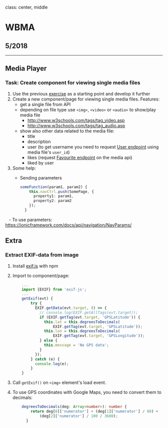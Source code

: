 class: center, middle

# WBMA

## 5/2018

---

## Media Player

### Task: Create component for viewing single media files

1. Use the previous [exercise](w3-upload.md) as a starting point and develop it further
1. Create a new component/page for viewing single media files. Features:
    - get a single file from API
    - depending on file type use `<img>`, `<video>` or `<audio>` to show/play media file
        - <http://www.w3schools.com/tags/tag_video.asp>
        - <http://www.w3schools.com/tags/tag_audio.asp>
    - show also other data related to the media file:
        - title
        - description
        - user (to get username you need to request [User endpoint](http://media.mw.metropolia.fi/wbma/docs/#api-User-GetUser) using media file's `user_id`)
        - likes (request [Favourite endpoint](http://media.mw.metropolia.fi/wbma/docs/#api-Favourite) on the media api)
        - liked by user
1. Some help:
    - Sending parameters

        ```TypeScript
        someFunction(param1, param2) {
            this.navCtrl.push(SomePage, {
              property1: param1,
              property2: param2
            });
          }
        ```
    - To use parameters: https://ionicframework.com/docs/api/navigation/NavParams/

## Extra

### Extract EXIF-data from image

1. Install [exif.js](https://github.com/exif-js/exif-js) with npm
1. Import to component/page: 

    ```TypeScript
        ...
        import {EXIF} from 'exif-js';
        ...
        getExif(evt) {
            try {
              EXIF.getData(evt.target, () => {
                // console.log(EXIF.getAllTags(evt.target));
                if (EXIF.getTag(evt.target, 'GPSLatitude')) {
                  this.lat = this.degreesToDecimals(
                      EXIF.getTag(evt.target, 'GPSLatitude'));
                  this.lon = this.degreesToDecimals(
                      EXIF.getTag(evt.target, 'GPSLongitude'));
                } else {
                  this.message = 'No GPS data';
                }
              });
            } catch (e) {
              console.log(e);
            }
        }
    ```

1. Call `getExif()` on `<img>` element's load event.
1. To use GPS coordinates with Google Maps, you need to convert them to decimals:

    ```TypeScript
        degreesToDecimals(deg: Array<number>): number {
            return deg[0]['numerator'] + (deg[1]['numerator'] / 60) +
                (deg[2]['numerator'] / 100 / 3600);
          }
    ```

